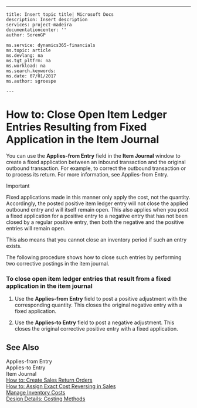 ---
    title: Insert topic title| Microsoft Docs
    description: Insert description
    services: project-madeira
    documentationcenter: ''
    author: SorenGP

    ms.service: dynamics365-financials
    ms.topic: article
    ms.devlang: na
    ms.tgt_pltfrm: na
    ms.workload: na
    ms.search.keywords:
    ms.date: 07/01/2017
    ms.author: sgroespe

    ---
# How to: Close Open Item Ledger Entries Resulting from Fixed Application in the Item Journal
You can use the **Applies\-from Entry** field in the **Item Journal** window to create a fixed application between an inbound transaction and the original outbound transaction. For example, to correct the outbound transaction or to process its return. For more information, see Applies\-from Entry.  
  
> [!IMPORTANT]  
>  Fixed applications made in this manner only apply the cost, not the quantity. Accordingly, the posted positive item ledger entry will not close the applied outbound entry and will itself remain open. This also applies when you post a fixed application for a positive entry to a negative entry that has not been closed by a regular positive entry, then both the negative and the positive entries will remain open.  
>   
>  This also means that you cannot close an inventory period if such an entry exists.  
  
 The following procedure shows how to close such entries by performing two corrective postings in the item journal.  
  
### To close open item ledger entries that result from a fixed application in the item journal  
  
1.  Use the **Applies\-from Entry** field to post a positive adjustment with the corresponding quantity. This closes the original negative entry with a fixed application.  
  
2.  Use the **Applies\-to Entry** field to post a negative adjustment. This closes the original corrective positive entry with a fixed application.  
  
## See Also  
 Applies\-from Entry   
 Applies\-to Entry   
 Item Journal   
 [How to: Create Sales Return Orders](../Sales/how-to-create-sales-return-orders.md)   
 [How to: Assign Exact Cost Reversing in Sales](../Finance/how-to-assign-exact-cost-reversing-in-sales.md)   
 [Manage Inventory Costs](../Finance/manage-inventory-costs.md)   
 [Design Details: Costing Methods](../ApplicationDesign/design-details-costing-methods.md)